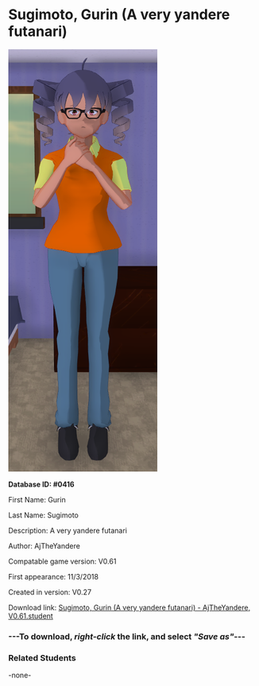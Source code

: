 # Sugimoto, Gurin (A very yandere futanari)

<img src="../../Files/Images/Sugimoto, Gurin (A very yandere futanari).png" title="Sugimoto, Gurin (A very yandere futanari) - AjTheYandere, V0.61">

**Database ID: #0416**

First Name: Gurin

Last Name: Sugimoto

Description: A very yandere futanari

Author: AjTheYandere

Compatable game version: V0.61

First appearance: 11/3/2018

Created in version: V0.27

Download link: <a href="https://raw.githubusercontent.com/Arbiter1223/Daigaku-Gurashi-Custom-Students/master/Files/Student%20Files/Sugimoto%2C%20Gurin%20(A%20very%20yandere%20futanari)%20-%20AjTheYandere%2C%20V0.61.student">Sugimoto, Gurin (A very yandere futanari) - AjTheYandere, V0.61.student</a>

### ---**To download, _right-click_ the link, and select _"Save as"_**---

### Related Students

-none-
